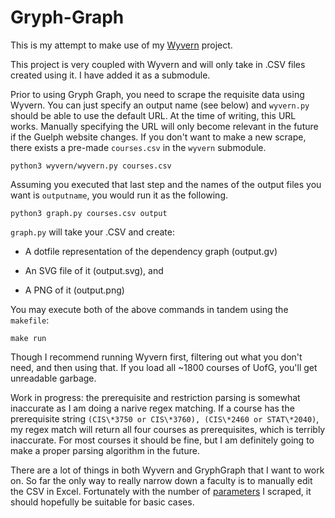 # Gryph-Graph

This is my attempt to make use of my [Wyvern](https://github.com/jnguyen1098/wyvern) project.

This project is very coupled with Wyvern and will only take in .CSV files created using it. I have added it as a submodule.

Prior to using Gryph Graph, you need to scrape the requisite data using Wyvern. You can just specify an output name (see below) and `wyvern.py` should be able to use the default URL. At the time of writing, this URL works. Manually specifying the URL will only become relevant in the future if the Guelph website changes. If you don't want to make a new scrape, there exists a pre-made `courses.csv` in the `wyvern` submodule.

```
python3 wyvern/wyvern.py courses.csv
```


Assuming you executed that last step and the names of the output files you want is `outputname`, you would run it as the following.

```
python3 graph.py courses.csv output
```

`graph.py` will take your .CSV and create:

- A dotfile representation of the dependency graph (output.gv)

- An SVG file of it (output.svg), and

- A PNG of it (output.png)

You may execute both of the above commands in tandem using the `makefile`:

```
make run
```

Though I recommend running Wyvern first, filtering out what you don't need, and then using that. If you load all ~1800 courses of UofG, you'll get unreadable garbage.

Work in progress: the prerequisite and restriction parsing is somewhat inaccurate as I am doing a narive regex matching. If a course has the prerequisite string `(CIS\*3750 or CIS\*3760), (CIS\*2460 or STAT\*2040)`, my regex match will return all four courses as prerequisites, which is terribly inaccurate. For most courses it should be fine, but I am definitely going to make a proper parsing algorithm in the future.

There are a lot of things in both Wyvern and GryphGraph that I want to work on. So far the only way to really narrow down a faculty is to manually edit the CSV in Excel. Fortunately with the number of [parameters](https://github.com/jnguyen1098/wyvern) I scraped, it should hopefully be suitable for basic cases.
